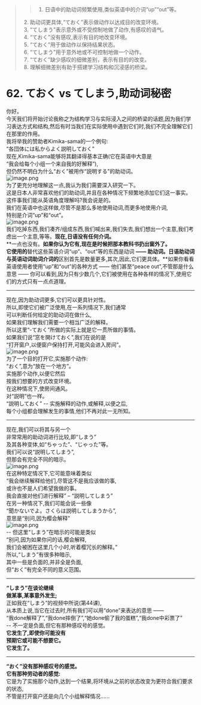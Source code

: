 > > 1. 日语中的助动词频繁使用,类似英语中的介词“up”“out”等。
> 2. 助动词更具体,“ておく”表示做动作以达成目的改变环境。
> 3. “てしまう”表示意外或不受控制地做了动作,有感叹的语气。
> 4. “ておく”没有感叹,表示有目的地改变环境。
> 5. “ておく”用于做动作以保持结果状态。
> 6. “てしまう”用于意外地或不可控制地做一个动作。
> 7. “ておく”缺少感叹的细微差别，表示有目的的改变。
> 8. 理解细微差别有助于搭建学习结构和沉浸感的桥梁。

# 62. ておく vs てしまう,助动词秘密
你好。<br />今天我们将开始讨论我称之为结构学习与实际浸入之间的桥梁的话题,因为我们学习表达方式和结构,然后有时当我们在实际使用中遇到它们时,我们不完全理解它们在那里的作用。<br />我将举我的赞助者Kimika-sama的一个例句:<br />“各団体には私からよく説明しておく”<br />现在,Kimika-sama能够将其翻译得基本正确(它在英语中大意是<br />“我会给每个小组一个来自我的好解释”),<br />但仍然不明白为什么“おく”被用作“説明する”的助动词。<br />![image.png](https://cdn.nlark.com/yuque/0/2023/png/1179742/1695288019185-9eba54be-4b57-419e-9fc2-caefb87de895.png#averageHue=%23ebe6e3&clientId=uef105f23-e717-4&from=paste&height=220&id=u04ab082f&originHeight=330&originWidth=402&originalType=binary&ratio=1.5&rotation=0&showTitle=false&size=86019&status=done&style=none&taskId=uc622919f-f660-48a4-bfa2-a831cc4487e&title=&width=268)<br />为了更充分地理解这一点,我认为我们需要深入研究一下。<br />这是日本人非常喜欢他们的助动词,并且在各种情况下频繁地添加它们这一事实。这件事我们能从英语角度理解吗?我会说是的。<br />我们在英语中也这样做,尽管不是那么多地使用动词,而更多地使用介词,<br />特别是介词“up”和“out”。<br />![image.png](https://cdn.nlark.com/yuque/0/2023/png/1179742/1695288030633-cb9c1cff-d8fd-4b27-9c15-328b881426cc.png#averageHue=%23f8f5f2&clientId=uef105f23-e717-4&from=paste&height=231&id=u64be43c2&originHeight=346&originWidth=412&originalType=binary&ratio=1.5&rotation=0&showTitle=false&size=84102&status=done&style=none&taskId=uf8c4d73b-5120-470d-a50e-3bfc4f00b56&title=&width=274.6666666666667)<br />我们吃掉东西,我们凑齐/组成东西,我们喊出来,我们失去,我们想出一个主意,我们考虑出一个主意,等等。**现在,日语没有任何介词。**<br />**一点也没有。**如果你认为它有,现在是时候把那本教科书扔出窗外了。<br />它使用的**替代这些英语介词“up”、“out”等的东西是动词 **—— 助动词。日语助动词与英语动词助词介词的**区别首先是数量更多,其次,因此,它们更具体。**如果你看看英语使用者使用“up”和“out”的各种方式 —— 他们甚至“peace out”,不管那是什么意思 —— 你可以看到,因为只有少数几个,它们被使用在各种各样的情况下,使用它们的方式只有一点点道理。

---

现在,因为助动词更多,它们可以更具针对性。<br />所以,即使它们被广泛使用,在一系列情况下,我们通常<br />可以判断任何给定的助动词在做什么,<br />如果我们理解我们需要一个相当广泛的解释。<br />所以这里“-ておく”所做的实际上就是它一贯所做的事情。<br />如果我们说“窓を開けておく”,我们在说的是<br />“打开窗户,以便窗户保持打开,可能风会进入房间”。<br />![image.png](https://cdn.nlark.com/yuque/0/2023/png/1179742/1695288122875-2d8d06f7-4c1e-4231-99a9-5dd5a93e701b.png#averageHue=%23d5d394&clientId=uef105f23-e717-4&from=paste&height=187&id=u2c7fddde&originHeight=281&originWidth=410&originalType=binary&ratio=1.5&rotation=0&showTitle=false&size=46760&status=done&style=none&taskId=u4d49c15d-c527-4d37-967d-607022b291f&title=&width=273.3333333333333)<br />为了一个目的打开它,实施那个动作:<br />“おく”,意为“放在一个地方”。<br />实施那个动作,以便它然后<br />按我们想要的方式改变环境。<br />在这种情况下,使房间通风。<br />对“説明”也一样。<br />“説明しておく” -- 实施解释的动作,或解释,以便之后,<br />每个小组都会理解发生的事情,他们不再对此一无所知。

---

现在,我们可以将其与另一个<br />非常常用的助动词进行比较,即“しまう”<br />及其各种变体,如“ちゃった”、“じゃった”等。<br />我们可以说“説明してしまう”,<br />但那会有完全不同的暗示。<br />![image.png](https://cdn.nlark.com/yuque/0/2023/png/1179742/1695288155881-4e5606fe-0fc6-4828-b853-2e9cc25a77e5.png#averageHue=%23e7e6e6&clientId=uef105f23-e717-4&from=paste&height=128&id=u996685e8&originHeight=192&originWidth=431&originalType=binary&ratio=1.5&rotation=0&showTitle=false&size=37483&status=done&style=none&taskId=u5ad068fb-9493-4487-bc57-37646199629&title=&width=287.3333333333333)<br />在这种特定情况下,它可能意味着类似<br />“我会继续解释给他们,尽管这不是我应该做的事,<br />或许也不是人们希望我做的事。<br />我会直接对他们进行解释” – “説明してしまう”<br />在另一种情况下,我们可能会说一些像<br />“聞かないでよ。さくらは説明してしまうから”,<br />意思是“别问,因为樱会解释”<br />![image.png](https://cdn.nlark.com/yuque/0/2023/png/1179742/1695288173334-9b67f6c3-f77d-45d3-a267-3d112f62cb60.png#averageHue=%23dfc8a2&clientId=uef105f23-e717-4&from=paste&height=223&id=u9d7bca57&originHeight=334&originWidth=457&originalType=binary&ratio=1.5&rotation=0&showTitle=false&size=101416&status=done&style=none&taskId=u066042ec-2ecc-454e-8fbf-1c764e4885d&title=&width=304.6666666666667)<br />-- 但这里“しまう”在暗示的可能是类似<br />“别问,因为如果你问的话,樱会解释,<br />我们会被困在这里几个小时,听着樱冗长的解释。”<br />所以,“しまう”有很多种暗示,<br />其中一些是负面的,并非全是负面,<br />但“おく”有完全不同的意义范围。

---

**“しまう”在谈论继续**<br />**做某事,某事意外发生;**<br />正如我在“しまう”的视频中所说(第44课),<br />从本质上说,当它在过去时,所有我们可以用“done”来表达的意思 ——<br />“我done解释了”,“我done摔倒了”,“她done偷了我的蛋糕”,“我done中彩票了”<br />-- 不一定是负面,但它有那种感叹号的感觉。<br />**它发生了,即使你可能没有**<br />**预期它或可能不想要它。**<br />**它发生了。**

---

**“おく”没有那种感叹号的感觉。**<br />**它有那种劳动者的感觉:**<br />它是为了实施那个动作,达到一个结果,将环境从之前的状态改变为更符合我们要求的状态,<br />不管是打开窗户还是向几个小组解释情况......
